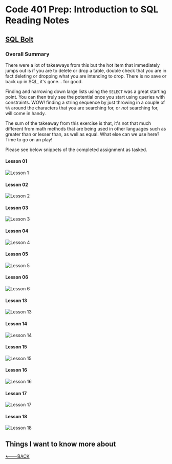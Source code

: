# Code 401 Prep: Introduction to SQL Reading Notes

## [SQL Bolt](https://sqlbolt.com/)

### Overall Summary

There were a lot of takeaways from this but the hot item that immediately jumps out is if you are to delete or drop a table, double check that you are in fact deleting or dropping what you are intending to drop. There is no save or back up in SQL, it's gone... for good.

Finding and narrowing down large lists using the `SELECT` was a great starting point. You can then truly see the potential once you start using queries with constraints. WOW! finding a string sequence by just throwing in a couple of `%%` around the characters that you are searching for, or *not* searching for, will come in handy.

The sum of the takeaway from this exercise is that, it's not that much different from math methods that are being used in other languages such as greater than or lesser than, as well as equal. What else can we use here? Time to go on an play!

Please see below snippets of the completed assignment as tasked.

#### Lesson 01

![Lesson 1](images/lesson-01_sql_mRan.png)

#### Lesson 02

![Lesson 2](images/lesson-02_sql_mRan.png)

#### Lesson 03

![Lesson 3](images/lesson-03_sql_mRan.png)

#### Lesson 04

![Lesson 4](images/lesson-04_sql_mRan.png)

#### Lesson 05

![Lesson 5](images/lesson-05_sql_mRan.png)

#### Lesson 06

![Lesson 6](images/lesson-06_sql_mRan.png)

#### Lesson 13

![Lesson 13](images/lesson-13_sql_mRan.png)

#### Lesson 14

![Lesson 14](images/lesson-14_sql_mRan.png)

#### Lesson 15

![Lesson 15](images/lesson-15_sql_mRan.png)

#### Lesson 16

![Lesson 16](images/lesson-16_sql_mRan.png)

#### Lesson 17

![Lesson 17](images/lesson-17_sql_mRan.png)

#### Lesson 18

![Lesson 18](images/lesson-18_sql_mRan.png)

## Things I want to know more about

[<---BACK](README.md)
